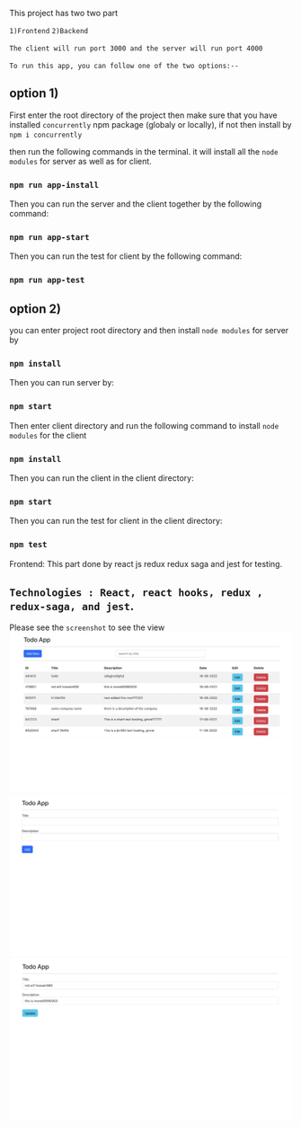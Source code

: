
This project has two two part 

`1)Frontend`
`2)Backend`

`The client will run port 3000 and the server will run port 4000`

`To run this app, you can follow one of the two options:--`

## option 1)
First  enter the root directory of the project then make sure that you have installed `concurrently` npm package (globaly or locally), if not then install by `npm i concurrently`

then run the following commands in the terminal. it will install all the `node modules` for server as well as for client.
### `npm run app-install`

Then you can  run the server  and  the client together by the following command:
### `npm run app-start` 

Then you can  run the test  for client  by the following command:
### `npm run app-test` 


## option 2)
you can enter project root directory and then install `node modules` for server by 
### `npm install`

Then you can  run server  by:
### `npm start` 

Then enter client directory and run the following command to install `node modules` for the client
### `npm install`

Then you can  run the client in the client directory:
### `npm start` 

Then you can  run the test for client  in the client directory:
### `npm test` 

Frontend: 
This part done by react js redux redux saga and jest for testing.

`Technologies : React, react hooks, redux , redux-saga, and jest`.
---
Please see the `screenshot` to see the view
![screenshot](screenshots/1.PNG)
![screenshot](screenshots/2.PNG)
![screenshot](screenshots/3.PNG)
